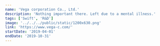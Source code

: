```yaml
---
name: 'Vega corporation Co., Ltd.'
description: 'Nothing important there. Left due to a mental illness.'
tags: ['Swift', 'R&D']
image: '../../../public/static/1200x630.png'
link: 'https://www.vega-c.com/'
startDate: '2019-04-01'
endDate: '2019-10-31'
---
```

